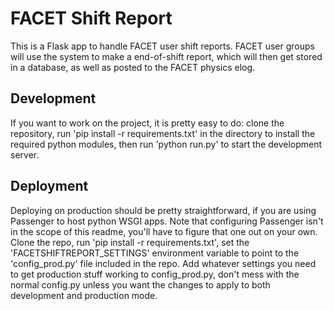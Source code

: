 # FACET Shift Report
This is a Flask app to handle FACET user shift reports.  FACET user groups will use the system to make a end-of-shift report, which will then get stored in a database, as well as posted to the FACET physics elog.

## Development
If you want to work on the project, it is pretty easy to do:  clone the repository, run 'pip install -r requirements.txt' in the directory to install the required python modules, then run 'python run.py' to start the development server.

## Deployment
Deploying on production should be pretty straightforward, if you are using Passenger to host python WSGI apps. Note that configuring Passenger isn't in the scope of this readme, you'll have to figure that one out on your own. Clone the repo, run 'pip install -r requirements.txt', set the 'FACETSHIFTREPORT_SETTINGS' environment variable to point to the 'config_prod.py' file included in the repo.  Add whatever settings you need to get production stuff working to config_prod.py, don't mess with the normal config.py unless you want the changes to apply to both development and production mode.